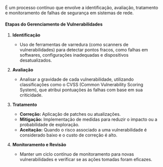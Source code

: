É um processo contínuo que envolve a identificação, avaliação, tratamento e monitoramento de falhas de segurança em sistemas de rede.

#### **Etapas do Gerenciamento de Vulnerabilidades**

1. **Identificação**
    
    - Uso de ferramentas de varredura (como scanners de vulnerabilidades) para detectar pontos fracos, como falhas em softwares, configurações inadequadas e dispositivos desatualizados.
2. **Avaliação**
    
    - Analisar a gravidade de cada vulnerabilidade, utilizando classificações como o CVSS (Common Vulnerability Scoring System), que atribui pontuações às falhas com base em sua criticidade.
3. **Tratamento**
    
    - **Correção:** Aplicação de patches ou atualizações.
    - **Mitigação:** Implementação de medidas para reduzir o impacto ou a probabilidade de exploração.
    - **Aceitação:** Quando o risco associado a uma vulnerabilidade é considerado baixo e o custo de correção é alto.
4. **Monitoramento e Revisão**
    
    - Manter um ciclo contínuo de monitoramento para novas vulnerabilidades e verificar se as ações tomadas foram eficazes.